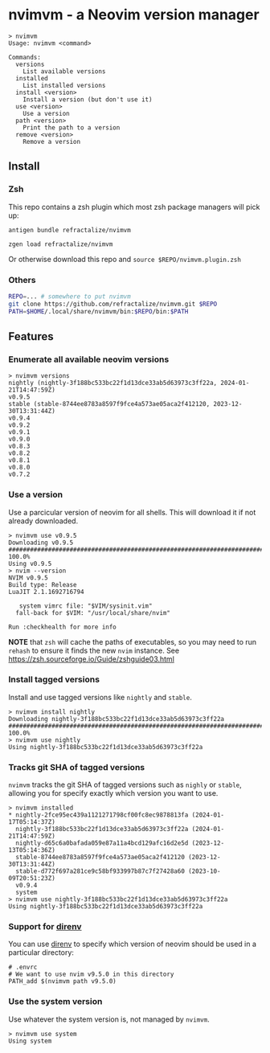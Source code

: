# nvimvm - a Neovim version manager

```console
> nvimvm
Usage: nvimvm <command>

Commands:
  versions
    List available versions
  installed
    List installed versions
  install <version>
    Install a version (but don't use it)
  use <version>
    Use a version
  path <version>
    Print the path to a version
  remove <version>
    Remove a version
```

## Install

### Zsh

This repo contains a zsh plugin which most zsh package managers will pick up:

```
antigen bundle refractalize/nvimvm
```

```
zgen load refractalize/nvimvm
```

Or otherwise download this repo and `source $REPO/nvimvm.plugin.zsh`

### Others

```sh
REPO=... # somewhere to put nvimvm
git clone https://github.com/refractalize/nvimvm.git $REPO
PATH=$HOME/.local/share/nvimvm/bin:$REPO/bin:$PATH
```

## Features

### Enumerate all available neovim versions

```console
> nvimvm versions
nightly (nightly-3f188bc533bc22f1d13dce33ab5d63973c3ff22a, 2024-01-21T14:47:59Z)
v0.9.5
stable (stable-8744ee8783a8597f9fce4a573ae05aca2f412120, 2023-12-30T13:31:44Z)
v0.9.4
v0.9.2
v0.9.1
v0.9.0
v0.8.3
v0.8.2
v0.8.1
v0.8.0
v0.7.2
```

### Use a version

Use a parcicular version of neovim for all shells. This will download it if not already downloaded.

```console
> nvimvm use v0.9.5
Downloading v0.9.5
######################################################################### 100.0%
Using v0.9.5
> nvim --version
NVIM v0.9.5
Build type: Release
LuaJIT 2.1.1692716794

   system vimrc file: "$VIM/sysinit.vim"
  fall-back for $VIM: "/usr/local/share/nvim"

Run :checkhealth for more info
```

**NOTE** that `zsh` will cache the paths of executables, so you may need to run `rehash` to ensure it finds the new `nvim` instance. See https://zsh.sourceforge.io/Guide/zshguide03.html

### Install tagged versions

Install and use tagged versions like `nightly` and `stable`.

```console
> nvimvm install nightly
Downloading nightly-3f188bc533bc22f1d13dce33ab5d63973c3ff22a
######################################################################### 100.0%
> nvimvm use nightly
Using nightly-3f188bc533bc22f1d13dce33ab5d63973c3ff22a
```

### Tracks git SHA of tagged versions

`nvimvm` tracks the git SHA of tagged versions such as `nighly` or `stable`, allowing you for specify exactly which version you want to use.

```console
> nvimvm installed
* nightly-2fce95ec439a1121271798cf00fc8ec9878813fa (2024-01-17T05:14:37Z)
  nightly-3f188bc533bc22f1d13dce33ab5d63973c3ff22a (2024-01-21T14:47:59Z)
  nightly-d65c6a0bafada059e87a11a4bcd129afc16d2e5d (2023-12-13T05:14:36Z)
  stable-8744ee8783a8597f9fce4a573ae05aca2f412120 (2023-12-30T13:31:44Z)
  stable-d772f697a281ce9c58bf933997b87c7f27428a60 (2023-10-09T20:51:23Z)
  v0.9.4
  system
> nvimvm use nightly-3f188bc533bc22f1d13dce33ab5d63973c3ff22a
Using nightly-3f188bc533bc22f1d13dce33ab5d63973c3ff22a
```

### Support for [direnv](https://direnv.net/)

You can use [direnv](https://direnv.net/) to specify which version of neovim should be used in a particular directory:

```
# .envrc
# We want to use nvim v9.5.0 in this directory
PATH_add $(nvimvm path v9.5.0)
```

### Use the system version

Use whatever the system version is, not managed by `nvimvm`.

```
> nvimvm use system
Using system
```
